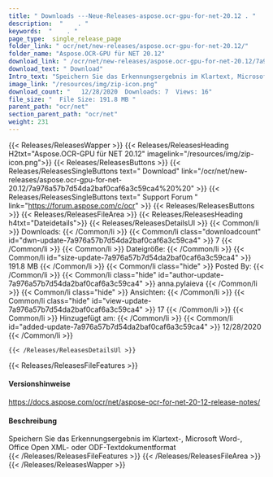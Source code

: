```yaml
---
title: " Downloads ---Neue-Releases-aspose.ocr-gpu-for-net-20.12 . "
description:  "    . " 
keywords:  "    . " 
page_type:  single_release_page
folder_link: " ocr/net/new-releases/aspose.ocr-gpu-for-net-20.12/"
folder_name: "Aspose.OCR-GPU für NET 20.12"
download_link: " /ocr/net/new-releases/aspose.ocr-gpu-for-net-20.12/7a976a57b7d54da2baf0caf6a3c59ca4"
download_text: " Download"
Intro_text: "Speichern Sie das Erkennungsergebnis im Klartext, Microsoft Word, Office Open XML oder ..."
image_link: "/resources/img/zip-icon.png"
download_count: "   12/28/2020  Downloads: 7  Views: 16"
file_size: "  File Size: 191.8 MB "
parent_path: "ocr/net"
section_parent_path: "ocr/net"
weight: 231
---
```


{{< Releases/ReleasesWapper >}}
  {{< Releases/ReleasesHeading H2txt="Aspose.OCR-GPU für NET 20.12" imagelink="/resources/img/zip-icon.png">}}
  {{< Releases/ReleasesButtons >}}
    {{< Releases/ReleasesSingleButtons text=" Download" link="/ocr/net/new-releases/aspose.ocr-gpu-for-net-20.12/7a976a57b7d54da2baf0caf6a3c59ca4%20%20" >}}
    {{< Releases/ReleasesSingleButtons text=" Support Forum " link="https://forum.aspose.com/c/ocr" >}}
  {{< Releases/ReleasesButtons >}}
  {{< Releases/ReleasesFileArea >}}
    {{< Releases/ReleasesHeading h4txt="Dateidetails">}}
    {{< Releases/ReleasesDetailsUl >}}
            {{< Common/li >}} Downloads: {{< /Common/li >}}
      {{< Common/li class="downloadcount" id="dwn-update-7a976a57b7d54da2baf0caf6a3c59ca4" >}} 7 {{< /Common/li >}}
      {{< Common/li >}} Dateigröße: {{< /Common/li >}}
      {{< Common/li id="size-update-7a976a57b7d54da2baf0caf6a3c59ca4" >}} 191.8 MB {{< /Common/li >}} 
      {{< Common/li  class="hide" >}} Posted By: {{< /Common/li >}} 
      {{< Common/li class="hide" id="author-update-7a976a57b7d54da2baf0caf6a3c59ca4" >}} anna.pylaieva {{< /Common/li >}}
      {{< Common/li class="hide" >}} Ansichten: {{< /Common/li >}}
      {{< Common/li class="hide" id="view-update-7a976a57b7d54da2baf0caf6a3c59ca4" >}} 17 {{< /Common/li >}}
      {{< Common/li >}} Hinzugefügt am: {{< /Common/li >}}
      {{< Common/li id="added-update-7a976a57b7d54da2baf0caf6a3c59ca4" >}} 12/28/2020 {{< /Common/li >}} 

    {{< /Releases/ReleasesDetailsUl >}}

  {{< Releases/ReleasesFileFeatures >}}
      <h4>Versionshinweise</h4><div> <a href="https://docs.aspose.com/ocr/net/aspose-ocr-for-net-20-12-release-notes/">https://docs.aspose.com/ocr/net/aspose-ocr-for-net-20-12-release-notes/</a></div><h4> Beschreibung</h4><div class="HTMLDescription"> Speichern Sie das Erkennungsergebnis im Klartext-, Microsoft Word-, Office Open XML- oder ODF-Textdokumentformat</div>
  {{< /Releases/ReleasesFileFeatures >}}
 {{< /Releases/ReleasesFileArea >}}
{{< /Releases/ReleasesWapper >}}



